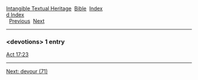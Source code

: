[Intangible Textual Heritage](../../index)  [Bible](../index) 
[Index](index)   
[d Index](_d_)  
  [Previous](c03104)  [Next](c03106) 

------------------------------------------------------------------------

### &lt;devotions&gt; 1 entry

[Act 17:23](../kjv/act017.htm#023)  

------------------------------------------------------------------------

[Next: devour (71)](c03106)
